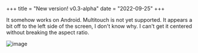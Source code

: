+++
title = "New version! v0.3-alpha"
date = "2022-09-25"
+++

It somehow works on Android. Multitouch is not yet supported. It appears a bit off to the left side of the screen, I don't know why. I can't get it centered without breaking the aspect ratio.

![image](image.png)
